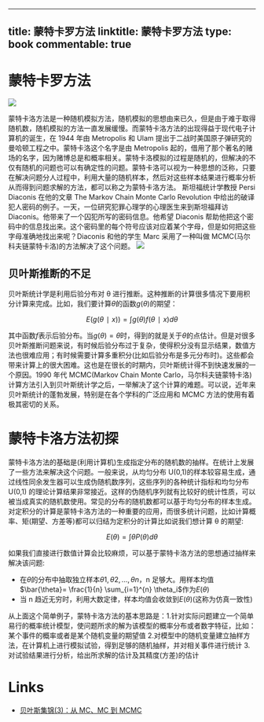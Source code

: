 
---
title: 蒙特卡罗方法
linktitle: 蒙特卡罗方法
type: book
commentable: true
---

# 蒙特卡罗方法

![](http://cos.name/wp-content/uploads/2013/01/monte-carlo-simulation.jpg?_=3118875)

蒙特卡洛方法是一种随机模拟方法，随机模拟的思想由来已久，但是由于难于取得随机数，随机模拟的方法一直发展缓慢。而蒙特卡洛方法的出现得益于现代电子计算机的诞生，在 1944 年由 Metropolis 和 Ulam 提出于二战时美国原子弹研究的曼哈顿工程之中。蒙特卡洛这个名字是由 Metropolis 起的，借用了那个著名的赌场的名字，因为赌博总是和概率相关。蒙特卡洛模拟的过程是随机的，但解决的不仅有随机的问题也可以有确定性的问题。蒙特卡洛可以视为一种思想的泛称，只要在解决问题分人过程中，利用大量的随机样本，然后对这些样本结果进行概率分析从而得到问题求解的方法，都可以称之为蒙特卡洛方法。
斯坦福统计学教授 Persi Diaconis 在他的文章 The Markov Chain Monte Carlo Revolution 中给出的破译犯人密码的例子。一天，一位研究犯罪心理学的心理医生来到斯坦福拜访 Diaconis。他带来了一个囚犯所写的密码信息。他希望 Diaconis 帮助他把这个密码中的信息找出来。这个密码里的每个符号应该对应着某个字母，但是如何把这些字母准确地找出来呢？Diaconis 和他的学生 Marc 采用了一种叫做 MCMC(马尔科夫链蒙特卡洛)的方法解决了这个问题。
![](https://img3.doubanio.com/view/note/large/public/p9282000.jpg)

## 贝叶斯推断的不足

贝叶斯统计学是利用后验分布对 θ 进行推断。这种推断的计算很多情况下要用积分计算来完成。比如，我们要计算$θ$的函数$g(θ)$的期望：

$$
E(g(θ∣x))=∫g(θ)f(θ∣x)dθ
$$

其中函数$f$表示后验分布。当$g(θ)=θ$时，得到的就是关于$θ$的点估计。但是对很多贝叶斯推断问题来说，有时候后验分布过于复杂，使得积分没有显示结果，数值方法也很难应用；有时候需要计算多重积分(比如后验分布是多元分布时)。这些都会带来计算上的很大困难。这也是在很长的时期内，贝叶斯统计得不到快速发展的一个原因。1990 年代 MCMC(Markov Chain Monte Carlo，马尔科夫链蒙特卡洛)计算方法引入到贝叶斯统计学之后，一举解决了这个计算的难题。可以说，近年来贝叶斯统计的蓬勃发展，特别是在各个学科的广泛应用和 MCMC 方法的使用有着极其密切的关系。

# 蒙特卡洛方法初探

蒙特卡洛方法的基础是(利用计算机)生成指定分布的随机数的抽样。在统计上发展了一些方法来解决这个问题。一般来说，从均匀分布 U(0,1)的样本较容易生成，通过线性同余发生器可以生成伪随机数序列，这些序列的各种统计指标和均匀分布 U(0,1) 的理论计算结果非常接近。这样的伪随机序列就有比较好的统计性质，可以被当成真实的随机数使用。常见的分布的随机数都可以基于均匀分布的样本生成。对定积分的计算是蒙特卡洛方法的一种重要的应用，而很多统计问题，比如计算概率、矩(期望、方差等)都可以归结为定积分的计算比如说我们想计算 θ 的期望:

$$
E(\theta) = \int \theta P(\theta) d\theta
$$

如果我们直接进行数值计算会比较麻烦，可以基于蒙特卡洛方法的思想通过抽样来解决该问题:

- 在$θ$的分布中抽取独立样本$θ1,θ2,...,θn$，n 足够大。用样本均值$\bar{\theta}= \frac{1}{n} \sum_{i=1}^{n} \theta_i$作为$E(θ)$
- 当 n 趋近无穷时，利用大数定律，样本均值会收敛到$E(θ)$(这称为仿真一致性)

从上面这个简单例子，蒙特卡洛方法的基本思路是：1.针对实际问题建立一个简单易行的概率统计模型，使问题所求的解为该模型的概率分布或者数字特征，比如：某个事件的概率或者是某个随机变量的期望值 2.对模型中的随机变量建立抽样方法，在计算机上进行模拟试验，得到足够的随机抽样，并对相关事件进行统计 3.对试验结果进行分析，给出所求解的估计及其精度(方差)的估计

# Links

- [贝叶斯集锦(3)：从 MC、MC 到 MCMC](https://site.douban.com/182577/widget/notes/10567181/note/292072927/)

    